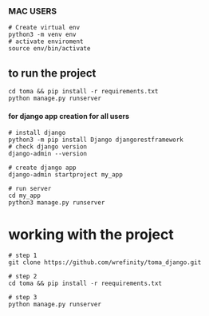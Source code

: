 ### MAC USERS
```
# Create virtual env
python3 -m venv env
# activate enviroment
source env/bin/activate
```

## to run the project
```
cd toma && pip install -r requirements.txt
python manage.py runserver
```



####  for django app creation for all users
```
# install django
python3 -m pip install Django djangorestframework
# check django version
django-admin --version

# create django app
django-admin startproject my_app

# run server 
cd my_app
python3 manage.py runserver
```


# working with the project

```
# step 1
git clone https://github.com/wrefinity/toma_django.git

# step 2
cd toma && pip install -r reequirements.txt

# step 3
python manage.py runserver
```